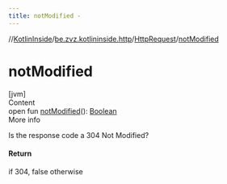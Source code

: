 ```yaml
---
title: notModified -
---
```

//[KotlinInside](../../index.md)/[be.zvz.kotlininside.http](../index.md)/[HttpRequest](index.md)/[notModified](not-modified.md)



# notModified  
[jvm]  
Content  
open fun [notModified](not-modified.md)(): [Boolean](https://kotlinlang.org/api/latest/jvm/stdlib/kotlin/-boolean/index.html)  
More info  


Is the response code a 304 Not Modified?



#### Return  


if 304, false otherwise

  



